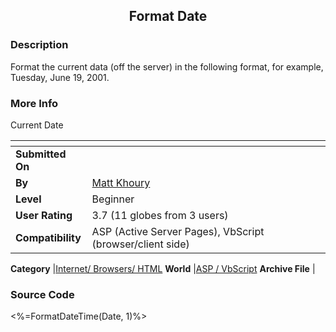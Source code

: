 ﻿<div align="center">

## Format Date


</div>

### Description

Format the current data (off the server) in the following format, for example, Tuesday, June 19, 2001.
 
### More Info
 
Current Date


<span>             |<span>
---                |---
**Submitted On**   |
**By**             |[Matt Khoury](https://github.com/Planet-Source-Code/PSCIndex/blob/master/ByAuthor/matt-khoury.md)
**Level**          |Beginner
**User Rating**    |3.7 (11 globes from 3 users)
**Compatibility**  |ASP \(Active Server Pages\), VbScript \(browser/client side\)

**Category**       |[Internet/ Browsers/ HTML](https://github.com/Planet-Source-Code/PSCIndex/blob/master/ByCategory/internet-browsers-html__4-9.md)
**World**          |[ASP / VbScript](https://github.com/Planet-Source-Code/PSCIndex/blob/master/ByWorld/asp-vbscript.md)
**Archive File**   |[](https://github.com/Planet-Source-Code/matt-khoury-format-date__4-6720/archive/master.zip)





### Source Code

<%=FormatDateTime(Date, 1)%>

